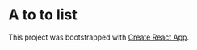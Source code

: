 # A to to list

This project was bootstrapped with [Create React App](https://github.com/facebook/create-react-app).
